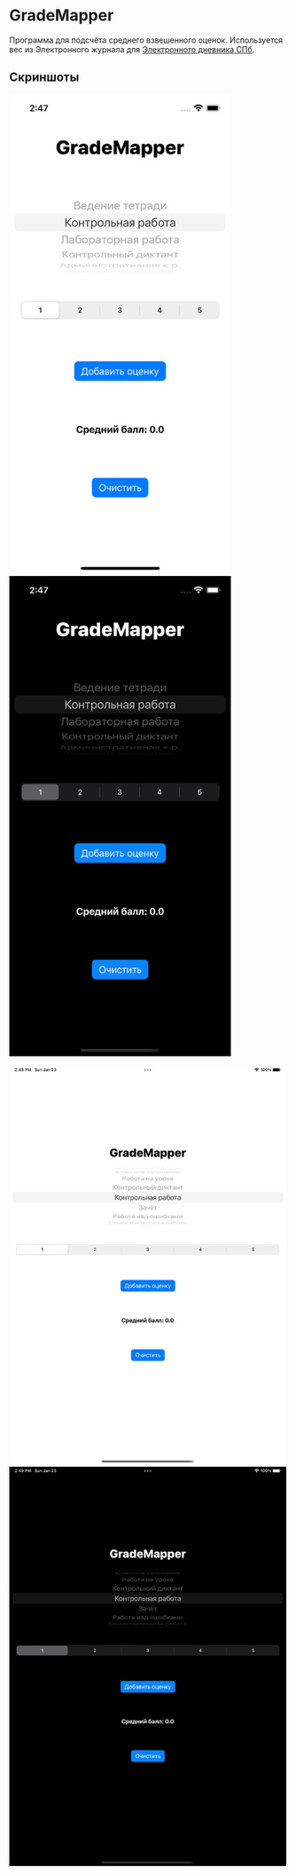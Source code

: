 # GradeMapper

Программа для подсчёта среднего взвешенного оценок. Используется вес из Электронного журнала для [Электронного дневника СПб](dnevnik2.petersburgedu.ru).

## Скриншоты

<img alt="iPhone Light" src="Screenshots/iPhoneLight.png?raw=true" width="400"/> <img alt="iPhone Dark" src="Screenshots/iPhoneDark.png?raw=true" width="400"/>

<img alt="iPad Light" src="Screenshots/iPadLight.png?raw=true" width="500"/> <img alt="iPad Dark" src="Screenshots/iPadDark.png?raw=true" width="500"/>

